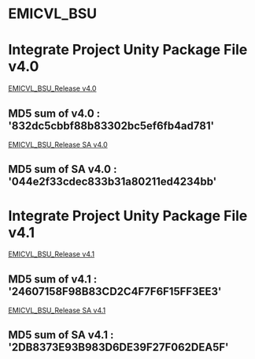 # EMICVL_BSU

# Integrate Project Unity Package File v4.0

[EMICVL_BSU_Release v4.0](https://drive.google.com/open?id=19LqQ068fbCzWoonBg9RCSQ3tUClwpbpD)
## MD5 sum of  v4.0 : '832dc5cbbf88b83302bc5ef6fb4ad781'

[EMICVL_BSU_Release SA v4.0](https://drive.google.com/open?id=17n2jcEuGWgXmbx2J6IyMlES6-BOEAIm5)
## MD5 sum of SA v4.0 : '044e2f33cdec833b31a80211ed4234bb'


# Integrate Project Unity Package File v4.1

[EMICVL_BSU_Release v4.1](https://drive.google.com/open?id=1lsdPtApbCSpxJtAjdATDsrN78FA0vwjy)
## MD5 sum of  v4.1 : '24607158F98B83CD2C4F7F6F15FF3EE3'

[EMICVL_BSU_Release SA v4.1](https://drive.google.com/open?id=1VyWppRuheptXmb1-DI1MaiQGupRyXw9G)
## MD5 sum of SA v4.1 : '2DB8373E93B983D6DE39F27F062DEA5F'
